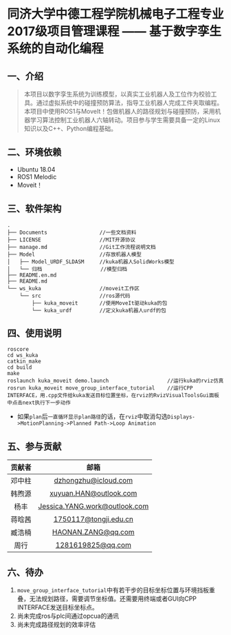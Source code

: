 # 同济大学中德工程学院机械电子工程专业2017级项目管理课程 —— 基于数字孪生系统的自动化编程

## 一、介绍
  
  > 本项目以数字孪生系统为训练模型，以真实工业机器人及工位作为校验工具。通过虚拟系统中的碰撞预防算法，指导工业机器人完成工件夹取编程。本项目中使用ROS1与MoveIt！包做机器人的路径规划与碰撞预防，采用机器学习算法控制工业机器人六轴转动。项目参与学生需要具备一定的Linux知识以及C++、Python编程基础。

## 二、环境依赖

- Ubuntu 18.04
- ROS1 Melodic
- Moveit！

## 三、软件架构

```Shell
.
├── Documents                 //一些文档资料
├── LICENSE                   //MIT开源协议
├── manage.md                 //Git工作流程说明文档
├── Model                     //存放机器人模型
│   ├── Model_URDF_SLDASM     //kuka机器人SolidWorks模型
│   └── 归档                   //模型归档
├── README.en.md
├── README.md
└── ws_kuka                   //moveit工作区
    └── src                   //ros源代码
        ├── kuka_moveit       //使用MoveIt驱动kuka的包
        └── kuka_urdf         //定义kuka机器人urdf的包
```

## 四、使用说明

```Shell
roscore
cd ws_kuka
catkin_make
cd build
make
roslaunch kuka_moveit demo.launch                   //运行kuka的rviz仿真
rosrun kuka_moveit move_group_interface_tutorial    //运行CPP INTERFACE，用.cpp文件给kuka发送目标位置坐标，在rviz的RvizVisualToolsGui面板中点击next执行下一步动作
```

- 如果`plan`后`一直循环显示plan路径`的话，在`rviz`中取消勾选`Displays->MotionPlanning->Planned Path->Loop Animation`

## 五、参与贡献

| 贡献者 |          邮箱          |
| :----: | :--------------------: |
| 邓中柱 |  dzhongzhu@icloud.com  |
| 韩煦源 | xuyuan.HAN@outlook.com |
|  杨丰  | Jessica.YANG.work@outlook.com|
| 蒋晗茜 | 1750117@tongji.edu.cn  |
| 臧浩楠 |  HAONAN.ZANG@qq.com    |
|  周行  |  1281619825@qq.com    |

## 六、待办

1. `move_group_interface_tutorial`中有若干步的目标坐标位置与环境挡板重叠，无法规划路径，需要调节坐标值。还需要用终端或者GUI向CPP INTERFACE发送目标坐标点。
2. 尚未完成ros与plc间通过opcua的通讯
3. 尚未完成路径规划的效率评估
